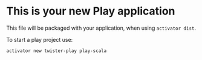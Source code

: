 This is your new Play application
=================================

This file will be packaged with your application, when using `activator dist`.

To start a play project use:
```
activator new twister-play play-scala
```